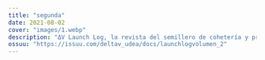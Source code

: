 ```yaml
---
title: "segunda"
date: 2021-08-02
cover: "images/1.webp"
description: "ΔV Launch Log, la revista del semillero de cohetería y propulsión Delta-V de la Universidad de Antioquia, adscrito al grupo de investigación Astra. Tu revista de ciencia de cohetes en español."
ossuu: "https://issuu.com/deltav_udea/docs/launchlogvolumen_2"
---
```

